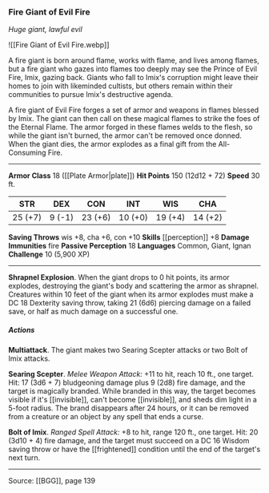 ### Fire Giant of Evil Fire
_Huge giant, lawful evil_

![[Fire Giant of Evil Fire.webp]]

A fire giant is born around flame, works with flame, and lives among flames, but a fire giant who gazes into flames too deeply may see the Prince of Evil Fire, Imix, gazing back. Giants who fall to Imix's corruption might leave their homes to join with likeminded cultists, but others remain within their communities to pursue Imix's destructive agenda.

A fire giant of Evil Fire forges a set of armor and weapons in flames blessed by Imix. The giant can then call on these magical flames to strike the foes of the Eternal Flame. The armor forged in these flames welds to the flesh, so while the giant isn't burned, the armor can't be removed once donned. When the giant dies, the armor explodes as a final gift from the All-Consuming Fire.




---

**Armor Class** 18 ([[Plate Armor|plate]])
**Hit Points** 150 (12d12 + 72)
**Speed** 30 ft.

| STR     | DEX     | CON     | INT     | WIS     | CHA     |
|---------|---------|---------|---------|---------|---------|
| 25 (+7) | 9 (-1) | 23 (+6) | 10 (+0) | 19 (+4) | 14 (+2) |

**Saving Throws** wis +8, cha +6, con +10
**Skills** [[perception]] +8
**Damage Immunities** fire
**Passive Perception** 18
**Languages** Common, Giant, Ignan
**Challenge** 10 (5,900 XP)

---

**Shrapnel Explosion**. When the giant drops to 0 hit points, its armor explodes, destroying the giant's body and scattering the armor as shrapnel. Creatures within 10 feet of the giant when its armor explodes must make a DC 18 Dexterity saving throw, taking 21 (6d6) piercing damage on a failed save, or half as much damage on a successful one.

##### Actions
**Multiattack**. The giant makes two Searing Scepter attacks or two Bolt of Imix attacks.

**Searing Scepter**. _Melee Weapon Attack:_ +11 to hit, reach 10 ft., one target. Hit: 17 (3d6 + 7) bludgeoning damage plus 9 (2d8) fire damage, and the target is magically branded. While branded in this way, the target becomes visible if it's [[invisible]], can't become [[invisible]], and sheds dim light in a 5-foot radius. The brand disappears after 24 hours, or it can be removed from a creature or an object by any spell that ends a curse.

**Bolt of Imix**. _Ranged Spell Attack:_ +8 to hit, range 120 ft., one target. Hit: 20 (3d10 + 4) fire damage, and the target must succeed on a DC 16 Wisdom saving throw or have the [[frightened]] condition until the end of the target's next turn.


---

Source: [[BGG]], page 139
